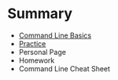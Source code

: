 # Summary

* [Command Line Basics](README.md)
* [Practice](exercises.md)
* Personal Page
* Homework
* Command Line Cheat Sheet

